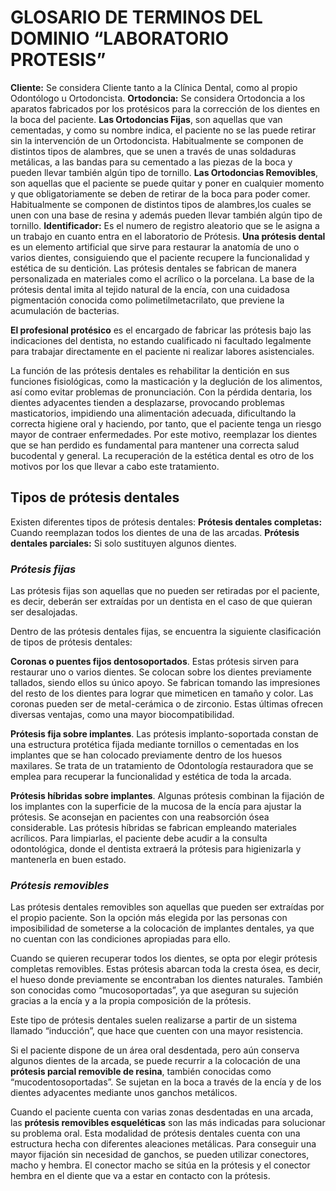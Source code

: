 # **GLOSARIO DE TERMINOS DEL DOMINIO “LABORATORIO PROTESIS”**
**Cliente:** Se considera Cliente tanto a la Clínica Dental, como al propio Odontólogo u Ortodoncista.
**Ortodoncia:** Se considera Ortodoncia a los aparatos fabricados por los protésicos para la corrección de los dientes en la boca del paciente.
**Las Ortodoncias Fijas**, son aquellas que van cementadas, y como su nombre indica, el paciente no se las puede retirar sin la intervención de un Ortodoncista. Habitualmente se componen de distintos tipos de alambres, que se unen a través de unas soldaduras metálicas, a las bandas para su cementado a las piezas de la boca y pueden llevar también algún tipo de tornillo.
**Las Ortodoncias Removibles**, son aquellas que el paciente se puede quitar y poner en cualquier momento y que obligatoriamente se deben de retirar de la boca para poder comer. Habitualmente se componen de distintos tipos de alambres,los cuales se unen con una base de resina y además pueden llevar también algún tipo de tornillo.
**Identificador:** Es el numero de registro aleatorio que se le asigna a un trabajo en cuanto entra en el laboratorio de Prótesis.
**Una prótesis dental** es un elemento artificial que sirve para restaurar la anatomía de uno o varios dientes, consiguiendo que el paciente recupere la funcionalidad y estética de su dentición.
Las prótesis dentales se fabrican de manera personalizada en materiales como el acrílico o la porcelana. La base de la prótesis dental imita al tejido natural de la encía, con una cuidadosa pigmentación conocida como polimetilmetacrilato, que previene la acumulación de bacterias.

**El profesional protésico** es el encargado de fabricar las prótesis bajo las indicaciones del dentista, no estando cualificado ni facultado legalmente para trabajar directamente en el paciente ni realizar labores asistenciales.

La función de las prótesis dentales es rehabilitar la dentición en sus funciones fisiológicas, como la masticación y la deglución de los alimentos, así como evitar problemas de pronunciación.
Con la pérdida dentaria, los dientes adyacentes tienden a desplazarse, provocando problemas masticatorios, impidiendo una alimentación adecuada, dificultando la correcta higiene oral y haciendo, por tanto, que el paciente tenga un riesgo mayor de contraer enfermedades. Por este motivo, reemplazar los dientes que se han perdido es fundamental para mantener una correcta salud bucodental y general. La recuperación de la estética dental es otro de los motivos por los que llevar a cabo este tratamiento.
 
## **Tipos de prótesis dentales**

Existen diferentes tipos de prótesis dentales: 
**Prótesis dentales completas:** Cuando reemplazan todos los dientes de una de las arcadas.
**Prótesis dentales parciales:** Si solo sustituyen algunos dientes.
 
### *Prótesis fijas*

Las prótesis fijas son aquellas que no pueden ser retiradas por el paciente, es decir, deberán ser extraídas por un dentista en el caso de que quieran ser desalojadas.

Dentro de las prótesis dentales fijas, se encuentra la siguiente clasificación de tipos de prótesis dentales:

**Coronas o puentes fijos dentosoportados**. Estas prótesis sirven para restaurar uno o varios dientes. Se colocan sobre los dientes previamente tallados, siendo ellos su único apoyo. Se fabrican tomando las impresiones del resto de los dientes para lograr que mimeticen en tamaño y color. Las coronas pueden ser de metal-cerámica o de zirconio. Estas últimas ofrecen diversas ventajas, como una mayor biocompatibilidad.

**Prótesis fija sobre implantes**. Las prótesis implanto-soportada constan de una estructura protética fijada mediante tornillos o cementadas en los implantes que se han colocado previamente dentro de los huesos maxilares. Se trata de un tratamiento de Odontología restauradora que se emplea para recuperar la funcionalidad y estética de toda la arcada.

**Prótesis híbridas sobre implantes**. Algunas prótesis combinan la fijación de los implantes con la superficie de la mucosa de la encía para ajustar la prótesis. Se aconsejan en pacientes con una reabsorción ósea considerable. Las prótesis híbridas se fabrican empleando materiales acrílicos. Para limpiarlas, el paciente debe acudir a la consulta odontológica, donde el dentista extraerá la prótesis para higienizarla y mantenerla en buen estado.
 
### *Prótesis removibles*

Las prótesis dentales removibles son aquellas que pueden ser extraídas por el propio paciente. Son la opción más elegida por las personas con imposibilidad de someterse a la colocación de implantes dentales, ya que no cuentan con las condiciones apropiadas para ello.

Cuando se quieren recuperar todos los dientes, se opta por elegir prótesis completas removibles. Estas prótesis abarcan toda la cresta ósea, es decir, el hueso donde previamente se encontraban los dientes naturales. También son conocidas como “mucosoportadas”, ya que aseguran su sujeción gracias a la encía y a la propia composición de la prótesis.

Este tipo de prótesis dentales suelen realizarse a partir de un sistema llamado “inducción”, que hace que cuenten con una mayor resistencia.

Si el paciente dispone de un área oral desdentada, pero aún conserva algunos dientes de la arcada, se puede recurrir a la colocación de una **prótesis parcial removible de resina**, también conocidas como “mucodentosoportadas”. Se sujetan en la boca a través de la encía y de los dientes adyacentes mediante unos ganchos metálicos.

Cuando el paciente cuenta con varias zonas desdentadas en una arcada, las **prótesis removibles esqueléticas** son las más indicadas para solucionar su problema oral. Esta modalidad de prótesis dentales cuenta con una estructura hecha con diferentes aleaciones metálicas.  Para conseguir una mayor fijación sin necesidad de ganchos, se pueden utilizar conectores, macho y hembra. El conector macho se sitúa en la prótesis y el conector hembra en el diente que va a estar en contacto con la prótesis.